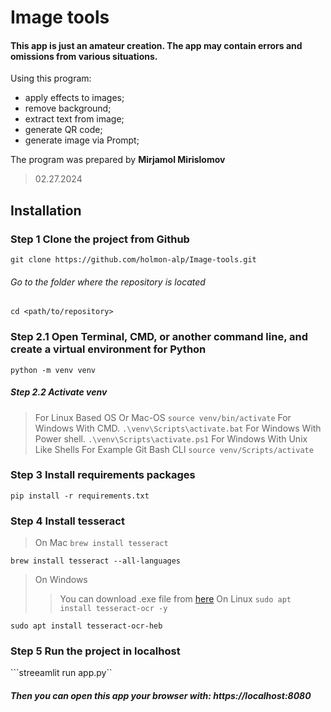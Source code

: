 # Image tools

#### This app is just an amateur creation. The app may contain errors and omissions from various situations.
Using this program: 
- apply effects to images;
- remove background;
- extract text from image;
- generate QR code;
- generate image via Prompt;
    
The program was prepared by **Mirjamol Mirislomov**
> 02.27.2024

## Installation
### Step 1 Clone the project from Github
```git clone https://github.com/holmon-alp/Image-tools.git```
###### Go to the folder where the repository is located
```cd <path/to/repository>```

### Step 2.1 Open Terminal, CMD, or another command line, and create a virtual environment for Python
```python -m venv venv```

##### Step 2.2 Activate venv
> For Linux Based OS Or Mac-OS
```source venv/bin/activate```
> For Windows With CMD.
```.\venv\Scripts\activate.bat```
> For Windows With Power shell.
```.\venv\Scripts\activate.ps1```
> For Windows With Unix Like Shells For Example Git Bash CLI
```source venv/Scripts/activate```

### Step 3 Install requirements packages
```pip install -r requirements.txt```

### Step 4 Install **tesseract**
> On Mac
```brew install tesseract```

```brew install tesseract --all-languages ```
> On Windows
>> You can download .exe file from [here](https://github.com/UB-Mannheim/tesseract/wiki)
> On Linux
```sudo apt install tesseract-ocr -y```

```sudo apt install tesseract-ocr-heb```

### Step 5 Run the project in localhost
```streeamlit run app.py``
##### Then you can open this app your browser with: https://localhost:8080

